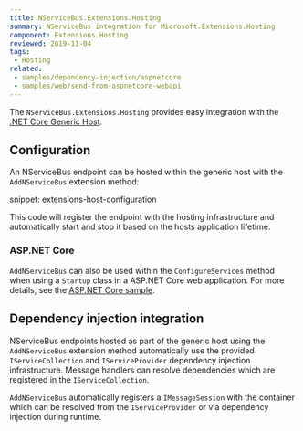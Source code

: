 ```yaml
---
title: NServiceBus.Extensions.Hosting
summary: NServiceBus integration for Microsoft.Extensions.Hosting
component: Extensions.Hosting
reviewed: 2019-11-04
tags:
 - Hosting
related:
 - samples/dependency-injection/aspnetcore
 - samples/web/send-from-aspnetcore-webapi
---
```


The `NServiceBus.Extensions.Hosting` provides easy integration with the [.NET Core Generic Host](https://docs.microsoft.com/en-us/aspnet/core/fundamentals/host/generic-host).

## Configuration 

An NServiceBus endpoint can be hosted within the generic host with the `AddNServiceBus` extension method:

snippet: extensions-host-configuration

This code will register the endpoint with the hosting infrastructure and automatically start and stop it based on the hosts application lifetime.

### ASP.NET Core

`AddNServiceBus` can also be used within the `ConfigureServices` method when using a `Startup` class in a ASP.NET Core web application. For more details, see the [ASP.NET Core sample](/samples/dependency-injection/aspnetcore).


## Dependency injection integration

NServiceBus endpoints hosted as part of the generic host using the `AddNServiceBus` extension method automatically use the provided `IServiceCollection` and `IServiceProvider` dependency injection infrastructure. Message handlers can resolve dependencies which are registered in the `IServiceCollection`.

`AddNServiceBus` automatically registers a `IMessageSession` with the container which can be resolved from the `IServiceProvider` or via dependency injection during runtime.

